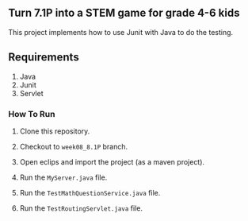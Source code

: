 ## Turn 7.1P into a STEM game for grade 4-6 kids
This project implements how to use Junit with Java to do the testing.


## Requirements
1. Java
2. Junit
3. Servlet


### How To Run

1. Clone this repository.

2. Checkout to `week08_8.1P` branch.

3. Open eclips and import the project (as a maven project).

4. Run the `MyServer.java` file.

5. Run the `TestMathQuestionService.java` file.

6. Run the `TestRoutingServlet.java` file.